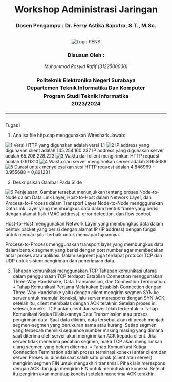 <div align="center">
  <h1 class="text-align: center;font-weight: bold"><h1>Workshop Administrasi Jaringan</h1>
  <h3 class="text-align: center;">Dosen Pengampu : Dr. Ferry Astika Saputra, S.T., M.Sc.</h3>
</div>
<br />
<div align="center">
  <img src="https://upload.wikimedia.org/wikipedia/id/4/44/Logo_PENS.png" alt="Logo PENS">
  <div align="center">
  <h3 style="text-align: center;">Disusun Oleh :</h3>
 <p style="text-align: center;">
    <em>Muhammad Rasyid Rafif (3122500030)</em>
  </p>
</div>

<h3 style="text-align: center;line-height: 1.5">Politeknik Elektronika Negeri Surabaya<br>Departemen Teknik Informatika Dan Komputer<br>Program Studi Teknik Informatika<br>2023/2024</h3>
  <hr><hr>
</div>

Tugas I
1.	Analisa file http.cap menggunakan Wireshark 
Jawab:
<img src="1.png" alt="1">
Versi HTTP yang digunakan adalah versi 1.1
<img src="2.png" alt="2">
IP address yang digunakan client adalah 145.254.160.237
IP address yang digunakan server adalah 65.208.228.223
<img src="3.png" alt="3">
Waktu dari client mengirimkan HTTP request adalah 0.911310
<img src="4.png" alt="4">
Waktu dari server mengirimkan server adalah 3.955688
<img src="5.png" alt="5">
Durasi untuk menyelesaikan sesi HTTP request adalah 4,846969 - 3.955688 = 0,891281



2.  Deskripsikan Gambar Pada Slide
<img src="6.png" alt="6">
Penjelasan: Gambar tersebut menunjukkan tentang proses Node-to-Node dalam Data Link Layer, Host-to-Host dalam Network Layer, dan Process-to-Process dalam Transport Layer
Node-to-Node mengggunakan Data Link Layer yang membungkus data dalam bentuk frame yang berisi dengan alamat fisik (MAC address), error detection, dan flow control.

Host-to-Host menggunakan Network Layer yang membungkus data dalam bentuk packet yang berisi dengan alamat IP (IP address) dengan fungsi untuk mencari jalur terbaik untuk mencapai tujuannya.

Process-to-Process menggunakan transport layer yang membungkus data dalam bentuk segment yang berisi dengan port number agar membedakan antar proses atau aplikasi. Dalam segment juga terdapat protocol TCP dan UDP untuk sistem pengiriman dan penerimaan data. 



3.	Tahapan komunikasi menggunakan TCP
Tahapan komunikasi utama dalam penggunaaan TCP terdapat Establish Connection menggunakan Three-Way Handshake, Data Transmission, dan Connection Termination.
•	Tahap Komunikasi Pertama
 Melakukan Establish Connection dengan Three-Way Handshake yaitu dengan client mengirim segmen SYN ke server untuk memulai koneksi, lalu server merespons dengan SYN-ACK, setelah itu, client membalas dengan ACK terakhir. Setelah proses ini selesai, koneksi TCP antar client dan server telah terbentuk.
•	Tahap Komunikasi Kedua 
Dilakukannya Data Transmission atau proses pengiriman data. Saat data dikirim, data tersebut akan di pecah menjadi segmen-segmen yang berukuran sama atau kurang. Setiap segmen yang terpecah memiliki sequence number masing masing yang dimana saat diterima oleh server akan mengirimkan ACK kepada client. Jika server tidak menerima pecahan segmen, maka TCP akan mengirimkan ulang segmen yang belum diterima.
•	Tahap Komunikasi Ketiga 
Connection Termination adalah proses terminasi koneksi antar client dan server. Proses ini dimulai saat salah satu pihak (client atau server) mengirim segmen FIN untuk mengakhiri transmisi. Pihak lain merespons dengan ACK dan juga mengirim FIN untuk memutuskan koneksi. Setelah itu pengirim akan menutup koneksi setelah menerima ACK terakhir.


